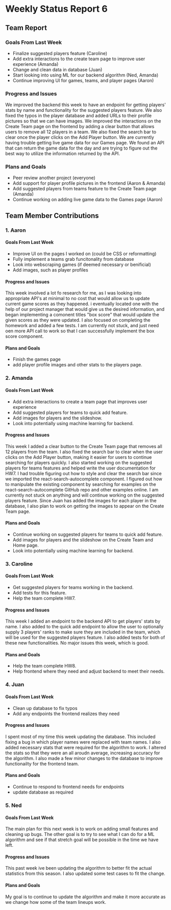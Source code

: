 # Weekly Status Report 6

## Team Report
### Goals From Last Week
- Finalize suggested players feature (Caroline)
- Add extra interactions to the create team page to improve user experience (Amanda)
- Change and clean data in database (Juan)
- Start looking into using ML for our backend algorithm (Ned, Amanda)
- Continue improving UI for games, teams, and player pages (Aaron)

### Progress and Issues
We improved the backend this week to have an endpoint for getting players' stats by name and functionality for the suggested players feature. We also fixed the typos in the player database and added URLs to their profile pictures so that we can have images. We improved the interactions on the Create Team page on the frontend by adding a clear button that allows users to remove all 12 players in a team. We also fixed the search bar to clear once the player clicks on the Add Player button. We are currently having trouble getting live game data for our Games page. We found an API that can return the game data for the day and are trying to figure out the best way to utilize the information returned by the API.

### Plans and Goals
- Peer review another project (everyone)
- Add support for player profile pictures in the frontend (Aaron & Amanda)
- Add suggested players from teams feature to the Create Team page (Amanda)
- Continue working on adding live game data to the Games page (Aaron)

## Team Member Contributions
### 1. Aaron
#### Goals From Last Week
- Improve UI on the pages I worked on (could be CSS or reformatting)
- Fully implement a teams grab funcitonality from database
- Look into webscraping games (if deemed necessary or benificial)
- Add images, such as player profiles

#### Progress and Issues
This week involved a lot fo research for me, as I was looking into appropriate API's at minimal to no cost that would allow us to update current game scores as they happened. i eventually located one with the help of our project manager that would give us the desired information, and began implementing a comonent titles "box score" that would update the given scores as they were updated. I also focused on completing the homework and added a few tests. I am currently not stuck, and just need oen more API call to work so that I can successfully implement the box score component. 

#### Plans and Goals
- Finish the games page
- add player profile images and other stats to the players page.

### 2. Amanda
#### Goals From Last Week
- Add extra interactions to create a team page that improves user experience
- Add suggested players for teams to quick add feature.
- Add images for players and the slideshow.
- Look into potentially using machine learning for backend.

#### Progress and Issues
This week I added a clear button to the Create Team page that removes all 12 players from the team. I also fixed the search bar to clear when the user clicks on the Add Player button, making it easier for users to continue searching for players quickly. I also started working on the suggested players for teams features and helped write the user documentation for HW7. I had trouble figuring out how to style and clear the search bar since we imported the react-search-autocomplete component. I figured out how to manipulate the existing component by searching for examples on the react-search-autocomplete GitHub repo and other examples online. I am currently not stuck on anything and will continue working on the suggested players feature. Since Juan has added the images for each player in the database, I also plan to work on getting the images to appear on the Create Team page.

#### Plans and Goals
- Continue working on suggested players for teams to quick add feature.
- Add images for players and the slideshow on the Create Team and Home page.
- Look into potentially using machine learning for backend.

### 3. Caroline
#### Goals From Last Week
- Get suggested players for teams working in the backend.
- Add tests for this feature.
- Help the team complete HW7.

#### Progress and Issues
This week I added an endpoint to the backend API to get players' stats by name. I also added to the quick add endpoint to allow the user to optionally supply 3 players' ranks to make sure they are included in the team, which will be used for the suggested players feature. I also added tests for both of these new functionalities. No major issues this week, which is good.

#### Plans and Goals
- Help the team complete HW8.
- Help frontend where they need and adjust backend to meet their needs.


### 4. Juan
#### Goals From Last Week
- Clean up database to fix typos
- Add any endpoints the frontend realizes they need

#### Progress and Issues
I spent most of my time this week updating the database. This included fixing a bug in which player names were replaced with team names. I also added necessary stats that were required for the algorithm to work. I altered the stats so that they were an all aroudn average, increasing accuracy for the algorithm. I also made a few minor changes to the database to improve functionailty for the frontend team.

#### Plans and Goals
- Continue to respond to frontend needs for endpoints
- update database as required

### 5. Ned
#### Goals From Last Week
The main plan for this next week is to work on adding small features and cleaning up bugs. The other goal is to try to see what I can do for a ML algorithm and see if that stretch goal will be possible in the time we have left.

#### Progress and Issues
This past week ive been updating the algorithm to better fit the actual statistics from this season. I also updated some test cases to fit the change. 

#### Plans and Goals
My goal is to continue to update the algorithm and make it more accurate as we change how some of the team lineups work.
